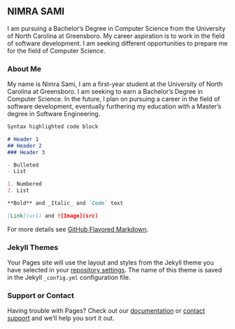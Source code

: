 ## NIMRA SAMI

I am pursuing a Bachelor’s Degree in Computer Science from the University of North Carolina at Greensboro. My career aspiration is to work in the field of software development. I am seeking different opportunities to prepare me for the field of Computer Science. 

### About Me

My name is Nimra Sami, I am a first-year student at the University of North Carolina at Greensboro. I am seeking to earn a Bachelor’s Degree in Computer Science. In the future, I plan on pursuing a career in the field of software development, eventually furthering my education with a Master’s degree in Software Engineering. 
```markdown
Syntax highlighted code block

# Header 1
## Header 2
### Header 3

- Bulleted
- List

1. Numbered
2. List

**Bold** and _Italic_ and `Code` text

[Link](url) and ![Image](src)
```

For more details see [GitHub Flavored Markdown](https://guides.github.com/features/mastering-markdown/).

### Jekyll Themes

Your Pages site will use the layout and styles from the Jekyll theme you have selected in your [repository settings](https://github.com/nimrasami/nimrasami.github.io/settings). The name of this theme is saved in the Jekyll `_config.yml` configuration file.

### Support or Contact

Having trouble with Pages? Check out our [documentation](https://help.github.com/categories/github-pages-basics/) or [contact support](https://github.com/contact) and we’ll help you sort it out.
